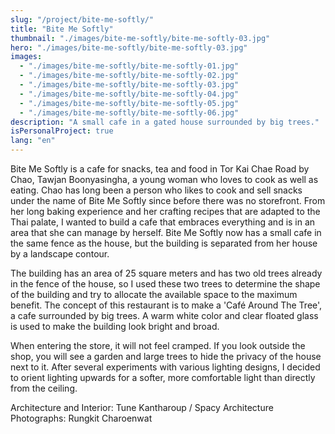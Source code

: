 ```yaml
---
slug: "/project/bite-me-softly/"
title: "Bite Me Softly"
thumbnail: "./images/bite-me-softly/bite-me-softly-03.jpg"
hero: "./images/bite-me-softly/bite-me-softly-03.jpg"
images:
  - "./images/bite-me-softly/bite-me-softly-01.jpg"
  - "./images/bite-me-softly/bite-me-softly-02.jpg"
  - "./images/bite-me-softly/bite-me-softly-03.jpg"
  - "./images/bite-me-softly/bite-me-softly-04.jpg"
  - "./images/bite-me-softly/bite-me-softly-05.jpg"
  - "./images/bite-me-softly/bite-me-softly-06.jpg"
description: "A small cafe in a gated house surrounded by big trees."
isPersonalProject: true
lang: "en"
---
```


Bite Me Softly is a cafe for snacks, tea and food in Tor Kai Chae Road by Chao, Tawjan Boonyasingha, a young woman who loves to cook as well as eating. Chao has long been a person who likes to cook and sell snacks under the name of Bite Me Softly since before there was no storefront. From her long baking experience and her crafting recipes that are adapted to the Thai palate, I wanted to build a cafe that embraces everything and is in an area that she can manage by herself. Bite Me Softly now has a small cafe in the same fence as the house, but the building is separated from her house by a landscape contour.

The building has an area of ​​25 square meters and has two old trees already in the fence of the house, so I used these two trees to determine the shape of the building and try to allocate the available space to the maximum benefit. The concept of this restaurant is to make a 'Café Around The Tree', a cafe surrounded by big trees. A warm white color and clear floated glass is used to make the building look bright and broad.

When entering the store, it will not feel cramped. If you look outside the shop, you will see a garden and large trees to hide the privacy of the house next to it. After several experiments with various lighting designs, I decided to orient lighting upwards for a softer, more comfortable light than directly from the ceiling.

Architecture and Interior: Tune Kantharoup / Spacy Architecture  
Photographs: Rungkit Charoenwat
